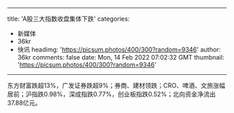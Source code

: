
---
title: 'A股三大指数收盘集体下跌'
categories: 
 - 新媒体
 - 36kr
 - 快讯
headimg: 'https://picsum.photos/400/300?random=9346'
author: 36kr
comments: false
date: Mon, 14 Feb 2022 07:02:32 GMT
thumbnail: 'https://picsum.photos/400/300?random=9346'
---

<div>   
东方财富跌超13%，广发证券跌超9%；券商、建材领跌；CRO、啤酒、文旅涨幅居前；沪指跌0.98%，深成指跌0.77%，创业板指跌0.52%；北向资金净流出37.88亿元。  
</div>
            